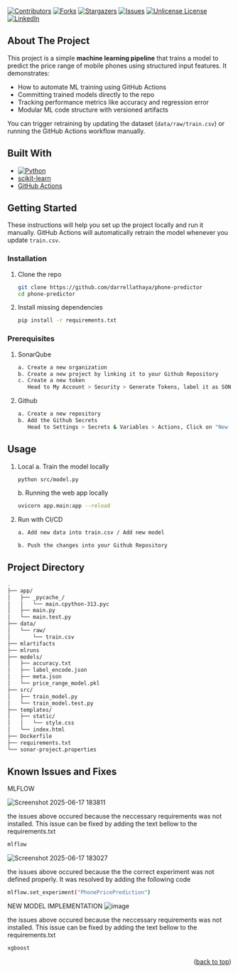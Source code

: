 <a id="readme-top"></a>

<!-- PROJECT SHIELDS -->
[![Contributors][contributors-shield]][contributors-url]
[![Forks][forks-shield]][forks-url]
[![Stargazers][stars-shield]][stars-url]
[![Issues][issues-shield]][issues-url]
[![Unlicense License][license-shield]][license-url]
[![LinkedIn][linkedin-shield]][linkedin-url]

<!-- ABOUT THE PROJECT -->
## About The Project

This project is a simple **machine learning pipeline** that trains a model to predict the price range of mobile phones using structured input features. It demonstrates:

- How to automate ML training using GitHub Actions
- Committing trained models directly to the repo
- Tracking performance metrics like accuracy and regression error
- Modular ML code structure with versioned artifacts

You can trigger retraining by updating the dataset (`data/raw/train.csv`) or running the GitHub Actions workflow manually.


<!-- BUILT WITH -->
## Built With

* [![Python](https://img.shields.io/badge/Python-3776AB?style=for-the-badge&logo=python&logoColor=white)](https://www.python.org/)
* [scikit-learn](https://scikit-learn.org/)
* [GitHub Actions](https://github.com/features/actions)


<!-- GETTING STARTED -->
## Getting Started

These instructions will help you set up the project locally and run it manually. GitHub Actions will automatically retrain the model whenever you update `train.csv`.


<!-- INSTALLATION -->
### Installation

1. Clone the repo
   ```sh
   git clone https://github.com/darrellathaya/phone-predictor
   cd phone-predictor

2. Install missing dependencies
   ```sh
   pip install -r requirements.txt
   

<!-- PREREQUISITES -->
### Prerequisites
1. SonarQube
   ```sh
   a. Create a new organization
   b. Create a new project by linking it to your Github Repository
   c. Create a new token 
      Head to My Account > Security > Generate Tokens, label it as SONAR_TOKEN

2. Github
   ```sh
   a. Create a new repository
   b. Add the Github Secrets
      Head to Settings > Secrets & Variables > Actions, Click on "New repository secret" as SONAR_TOKEN 


<!-- USAGE EXAMPLES -->
## Usage

1. Local
   a. Train the model locally
   ```sh
   python src/model.py
   ```

   b. Running the web app locally
   ```sh
   uvicorn app.main:app --reload
   ```

2. Run with CI/CD
   ```sh
   a. Add new data into train.csv / Add new model

   b. Push the changes into your Github Repository


<!-- DIRECTORY -->
## Project Directory
```sh
.
├── app/
│   ├── _pycache_/
│   │   └── main.cpython-313.pyc
│   ├── main.py
│   └── main.test.py
├── data/
│   └── raw/
│       └── train.csv
├── mlartifacts
├── mlruns
├── models/
│   ├── accuracy.txt
│   ├── label_encode.json
│   ├── meta.json
│   └── price_range_model.pkl
├── src/
│   ├── train_model.py
│   └── train_model.test.py
├── templates/
│   ├── static/
│   │   └── style.css
│   └── index.html
├── Dockerfile
├── requirements.txt
└── sonar-project.properties
```

<!-- Known Issues and Fixes -->
## Known Issues and Fixes
MLFLOW

![Screenshot 2025-06-17 183811](https://github.com/user-attachments/assets/2b0e9155-82a9-456d-bc71-f8e52f17e4f4)

   the issues above occured because the neccessary requirements was not installed. This issue can be fixed by adding the text bellow to the requirements.txt
   ```sh
mlflow
   ```

![Screenshot 2025-06-17 183027](https://github.com/user-attachments/assets/6f29d148-164e-487e-81a9-129d9f613356)

   the issues above occured because the the correct experiment was not defined properly. It was resolved by adding the following code
   ```sh
mlflow.set_experiment("PhonePricePrediction")
   ```


NEW MODEL IMPLEMENTATION
![image](https://github.com/user-attachments/assets/245ee94f-1068-47bd-bee6-d683f4e5b8de)

   the issues above occured because the neccessary requirements was not installed. This issue can be fixed by adding the text bellow to the requirements.txt
   ```sh
xgboost
   ```

<p align="right">(<a href="#readme-top">back to top</a>)</p>


<!-- MARKDOWN LINKS & IMAGES -->
<!-- https://www.markdownguide.org/basic-syntax/#reference-style-links -->
[contributors-shield]: https://img.shields.io/github/contributors/darrellathaya/Best-README-Template.svg?style=for-the-badge
[contributors-url]: https://github.com/darrellathaya/Best-README-Template/graphs/contributors
[forks-shield]: https://img.shields.io/github/forks/darrellathaya/Best-README-Template.svg?style=for-the-badge
[forks-url]: https://github.com/darrellathaya/Best-README-Template/network/members
[stars-shield]: https://img.shields.io/github/stars/darrellathaya/Best-README-Template.svg?style=for-the-badge
[stars-url]: https://github.com/darrellathaya/Best-README-Template/stargazers
[issues-shield]: https://img.shields.io/github/issues/darrellathaya/Best-README-Template.svg?style=for-the-badge
[issues-url]: https://github.com/darrellathaya/Best-README-Template/issues
[license-shield]: https://img.shields.io/github/license/darrellathaya/Best-README-Template.svg?style=for-the-badge
[license-url]: https://github.com/darrellathaya/Best-README-Template/blob/master/LICENSE.txt
[linkedin-shield]: https://img.shields.io/badge/-LinkedIn-black.svg?style=for-the-badge&logo=linkedin&colorB=555
[linkedin-url]: https://linkedin.com/in/darrellathaya
[product-screenshot]: images/screenshot.png

[Java.io]: https://img.shields.io/badge/Java-ED8B00?style=for-the-badge&logo=openjdk&logoColor=white
[Java-url]: https://www.java.com/

[MsgPack.io]: https://img.shields.io/badge/MessagePack-000000?style=for-the-badge&logo=data&logoColor=white
[MsgPack-url]: https://msgpack.org/

[Jackson.io]: https://img.shields.io/badge/Jackson-2F3134?style=for-the-badge&logo=code&logoColor=white
[Jackson-url]: https://github.com/FasterXML/jackson
